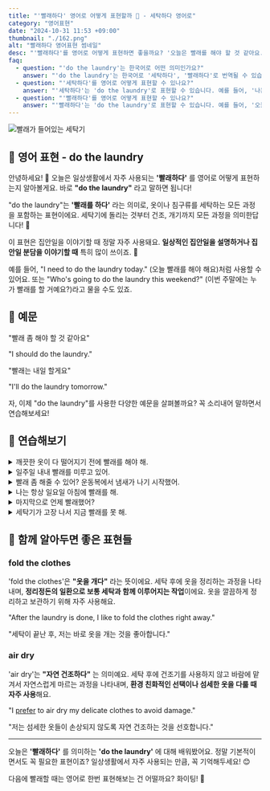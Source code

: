 ```yaml
---
title: "'빨래하다' 영어로 어떻게 표현할까 🧺 - 세탁하다 영어로"
category: "영어표현"
date: "2024-10-31 11:53 +09:00"
thumbnail: "./162.png"
alt: "빨래하다 영어표현 썸네일"
desc: "'빨래하다'를 영어로 어떻게 표현하면 좋을까요? '오늘은 빨래를 해야 할 것 같아요.', '빨래는 내일 할게요' 등을 영어로 표현하는 법을 배워봅시다. 다양한 예문을 통해서 연습하고 본인의 표현으로 만들어 보세요."
faq:
  - question: "'do the laundry'는 한국어로 어떤 의미인가요?"
    answer: "'do the laundry'는 한국어로 '세탁하다', '빨래하다'로 번역될 수 있습니다. 일반적으로 옷이나 섬유 제품을 세탁하는 행위를 뜻합니다."
  - question: "'세탁하다'를 영어로 어떻게 표현할 수 있나요?"
    answer: "'세탁하다'는 'do the laundry'로 표현할 수 있습니다. 예를 들어, '나는 매주 토요일에 세탁해'는 'I do the laundry every Saturday'로 말할 수 있습니다."
  - question: "'빨래하다'를 영어로 어떻게 표현할 수 있나요?"
    answer: "'빨래하다'는 'do the laundry'로 표현할 수 있습니다. 예를 들어, '오늘은 빨래하는 날이야'는 'Today is the day to do the laundry'로 말할 수 있습니다."
---
```


![빨래가 들어있는 세탁기](./162-1.jpg)

## 🌟 영어 표현 - do the laundry

안녕하세요! 👋 오늘은 일상생활에서 자주 사용되는 **'빨래하다'** 를 영어로 어떻게 표현하는지 알아볼게요. 바로 **"do the laundry"** 라고 말하면 됩니다!

"do the laundry"는 **'빨래를 하다'** 라는 의미로, 옷이나 침구류를 세탁하는 모든 과정을 포함하는 표현이에요. 세탁기에 돌리는 것부터 건조, 개기까지 모든 과정을 의미한답니다! 🧺

이 표현은 집안일을 이야기할 때 정말 자주 사용돼요. **일상적인 집안일을 설명하거나 집안일 분담을 이야기할 때** 특히 많이 쓰이죠. 👕

예를 들어, "I need to do the laundry today." (오늘 빨래를 해야 해요)처럼 사용할 수 있어요. 또는 "Who's going to do the laundry this weekend?" (이번 주말에는 누가 빨래를 할 거예요?)라고 물을 수도 있죠.

<script async src="https://pagead2.googlesyndication.com/pagead/js/adsbygoogle.js?client=ca-pub-1465612013356152"
     crossorigin="anonymous"></script>
<!-- engple-horizontal-ad -->

<ins class="adsbygoogle"
     style="display:block"
     data-ad-client="ca-pub-1465612013356152"
     data-ad-slot="2106896038"
     data-ad-format="auto"
     data-full-width-responsive="true"></ins>

<script>
     (adsbygoogle = window.adsbygoogle || []).push({});
</script>

## 📖 예문

"빨래 좀 해야 할 것 같아요"

"I should do the laundry."

"빨래는 내일 할게요"

"I'll do the laundry tomorrow."

자, 이제 "do the laundry"를 사용한 다양한 예문을 살펴볼까요? 꼭 소리내어 말하면서 연습해보세요!

## 💬 연습해보기

<details>
<summary>깨끗한 옷이 다 떨어지기 전에 빨래를 해야 해.</summary>
<span>I need to do the laundry before we <a href="/blog/in-english/340.run-out-of/">run out of</a> clean clothes.</span>
</details>

<details>
<summary>일주일 내내 빨래를 미루고 있어.</summary>
<span>I've been putting off doing the laundry all week.</span>
</details>

<details>
<summary>빨래 좀 해줄 수 있어? 운동복에서 냄새가 나기 시작했어.</summary>
<span>Could you please do the laundry? These gym clothes are starting to smell.</span>
</details>

<details>
<summary>나는 항상 일요일 아침에 빨래를 해.</summary>
<span>I always do the laundry on Sunday mornings.</span>
</details>

<details>
<summary>마지막으로 언제 빨래했어?</summary>
<span>When was the last time you did the laundry?</span>
</details>

<details>
<summary>세탁기가 고장 나서 지금 빨래를 못 해.</summary>
<span>The washing machine's broken, so I can't do the laundry right now.</span>
</details>

## 🤝 함께 알아두면 좋은 표현들

### fold the clothes

'fold the clothes'은 **"옷을 개다"** 라는 뜻이에요. 세탁 후에 옷을 정리하는 과정을 나타내며, **정리정돈의 일환으로 보통 세탁과 함께 이루어지는 작업**이에요. 옷을 깔끔하게 정리하고 보관하기 위해 자주 사용해요.

"After the laundry is done, I like to fold the clothes right away."

"세탁이 끝난 후, 저는 바로 옷을 개는 것을 좋아합니다."

### air dry

'air dry'는 **"자연 건조하다"** 는 의미예요. 세탁 후에 건조기를 사용하지 않고 바람에 맡겨서 자연스럽게 마르는 과정을 나타내며, **환경 친화적인 선택이나 섬세한 옷을 다룰 때 자주 사용**해요.

"I [prefer](/blog/in-english/191.prefer/) to air dry my delicate clothes to avoid damage."

"저는 섬세한 옷들이 손상되지 않도록 자연 건조하는 것을 선호합니다."

---

오늘은 **'빨래하다'** 를 의미하는 **'do the laundry'** 에 대해 배워봤어요. 정말 기본적이면서도 꼭 필요한 표현이죠? 일상생활에서 자주 사용되는 만큼, 꼭 기억해두세요! 😊

다음에 빨래할 때는 영어로 한번 표현해보는 건 어떨까요? 화이팅! 💪
